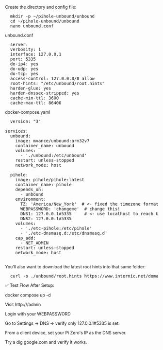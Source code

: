 Create the directory and config file:

<pre>
  mkdir -p ~/pihole-unbound/unbound
  cd ~/pihole-unbound/unbound
  nano unbound.conf
</pre>
unbound.conf
<pre>
  server:
  verbosity: 1
  interface: 127.0.0.1
  port: 5335
  do-ip4: yes
  do-udp: yes
  do-tcp: yes
  access-control: 127.0.0.0/8 allow
  root-hints: "/etc/unbound/root.hints"
  harden-glue: yes
  harden-dnssec-stripped: yes
  cache-min-ttl: 3600
  cache-max-ttl: 86400
</pre>
docker-compose.yaml
<pre>
  version: "3"

services:
  unbound:
    image: mvance/unbound:arm32v7
    container_name: unbound
    volumes:
      - './unbound:/etc/unbound'
    restart: unless-stopped
    network_mode: host

  pihole:
    image: pihole/pihole:latest
    container_name: pihole
    depends_on:
      - unbound
    environment:
      TZ: 'America/New_York'  # <- fixed the timezone format
      WEBPASSWORD: 'changeme'  # change this!
      DNS1: 127.0.0.1#5335     # <- use localhost to reach Unbound in host mode
      DNS2: 127.0.0.1#5335
    volumes:
      - './etc-pihole:/etc/pihole'
      - './etc-dnsmasq.d:/etc/dnsmasq.d'
    cap_add:
      - NET_ADMIN
    restart: unless-stopped
    network_mode: host

</pre>

You’ll also want to download the latest root hints into that same folder:

<pre>
  curl -o ./unbound/root.hints https://www.internic.net/domain/named.root 
</pre>

✅ Test Flow After Setup:

docker compose up -d

Visit http://<pi-zero-ip>/admin

Login with your WEBPASSWORD

Go to Settings → DNS → verify only 127.0.0.1#5335 is set.

From a client device, set your Pi Zero's IP as the DNS server.

Try a dig google.com and verify it works.

